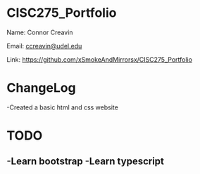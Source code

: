 # CISC275_Portfolio

Name: Connor Creavin

Email: ccreavin@udel.edu

Link: https://github.com/xSmokeAndMirrorsx/CISC275_Portfolio 

# ChangeLog

-Created a basic html and css website

# TODO

-Learn bootstrap
-Learn typescript
-
